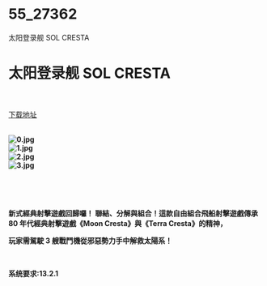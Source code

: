 # 55_27362
太阳登录舰 SOL CRESTA
# 太阳登录舰 SOL CRESTA
 <br/></br>
[下载地址](https://www.switch520.cc/article/27362 "下载地址")
<br/></br>

<p><strong><img title="0.jpg" src="https://www.switch520.cc/muke_img/2022_02_22_453532bea0565.jpg" alt="0.jpg"></strong><br>
<strong><img title="1.jpg" src="https://www.switch520.cc/muke_img/2022_02_22_7606246d69e70.jpg" alt="1.jpg"></strong><br>
<strong><img title="2.jpg" src="https://www.switch520.cc/muke_img/2022_02_22_0dc5e2739a2dc.jpg" alt="2.jpg"></strong><br>
<strong><img title="3.jpg" src="https://www.switch520.cc/muke_img/2022_02_22_f330d97954dad.jpg" alt="3.jpg">&nbsp;</strong></p>
<p>&nbsp;</p>
<p>&nbsp;</p>
<p><strong>新式經典射擊遊戲回歸囉！ 聯結、分解與組合！這款自由組合飛船射擊遊戲傳承 80 年代經典射擊遊戲《Moon Cresta》與《Terra Cresta》的精神，</strong></p>
<p><strong>玩家需駕駛 3 艘戰鬥機從邪惡勢力手中解救太陽系！</strong></p>
<p>&nbsp;</p>
<p><strong>系统要求:13.2.1</strong></p>



